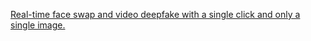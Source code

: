[Real-time face swap and video deepfake with a single click and only a single image.](https://github.com/hacksider/Deep-Live-Cam)